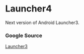 # Launcher4
Next version of Android Launcher3.


### Google Source
[Launcher3](https://android.googlesource.com/platform/packages/apps/Launcher3/)
